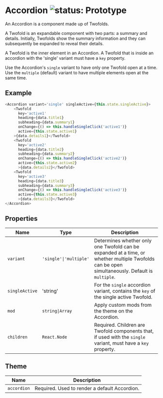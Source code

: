 # Accordion ![status: Prototype](https://img.shields.io/badge/status-prototype-orange.svg)

An Accordion is a component made up of Twofolds.

A Twofold is an expandable component with two parts: a summary and details. Initially, Twofolds show the summary information and they can subsequently be expanded to reveal their details.

A Twofold is the inner element in an Accordion. A Twofold that is inside an accordion with the 'single' variant must have a `key` property.

Use the Accordion's `single` variant to have only one Twofold open at a time. Use the `multiple` (default) variant to have multiple elements open at the same time.

## Example

```javascript
<Accordion variant='single' singleActive={this.state.singleActive}>
    <Twofold
      key='active1'
      heading={data.title1}
      subheading={data.summary1}
      onChange={() => this.handleSingleClick('active1')}
      active={this.state.active1}
    >{data.details1}</Twofold>
    <Twofold
      key='active2'
      heading={data.title2}
      subheading={data.summary2}
      onChange={() => this.handleSingleClick('active2')}
      active={this.state.active2}
      >{data.details2}</Twofold>
    <Twofold
      key='active3'
      heading={data.title3}
      subheading={data.summary3}
      onChange={() => this.handleSingleClick('active3')}
      active={this.state.active3}
      >{data.details3}</Twofold>
</Accordion>
```

## Properties

| Name | Type | Description |
| --- | --- | --- |
| `variant` | <code>'single'&#124;'multiple'</code> | Determines whether only one Twofold can be expanded at a time, or whether multiple Twofolds can be open simultaneously. Default is `multiple`.
| `singleActive` | 'string' | For the `single` accordion variant, contains the `key` of the single active Twofold.
| `mod` | <code>string&#124;Array<string></code> | Apply custom mods from the theme on the Accordion.
| `children` | `React.Node` | Required. Children are Twofold components that, if used with the `single` variant, must have a `key` property.|

## Theme

| Name | Description |
| ---  | ----------- |
| `accordion` | Required. Used to render a default Accordion. |
